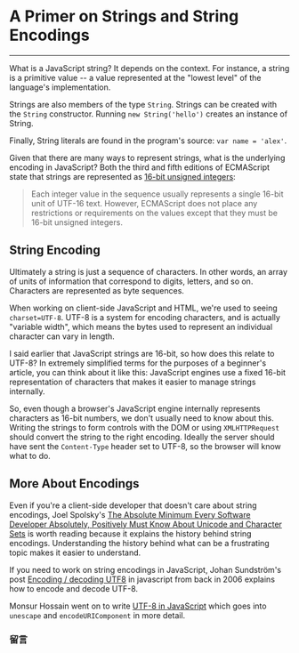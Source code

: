 # A Primer on Strings and String Encodings

------

What is a JavaScript string? It depends on the context. For instance, a string is a primitive value -- a value represented at the "lowest level" of the language's implementation.

Strings are also members of the type `String`. Strings can be created with the `String` constructor. Running `new String('hello')` creates an instance of String.

Finally, String literals are found in the program's source: `var name = 'alex'`.

Given that there are many ways to represent strings, what is the underlying encoding in JavaScript? Both the third and fifth editions of ECMAScript state that strings are represented as [16-bit unsigned integers](http://es5.github.io/#x4.3.16):

> Each integer value in the sequence usually represents a single 16-bit unit of UTF-16 text. However, ECMAScript does not place any restrictions or requirements on the values except that they must be 16-bit unsigned integers.

## String Encoding

Ultimately a string is just a sequence of characters. In other words, an array of units of information that correspond to digits, letters, and so on. Characters are represented as byte sequences.

When working on client-side JavaScript and HTML, we're used to seeing `charset=UTF-8`. UTF-8 is a system for encoding characters, and is actually "variable width", which means the bytes used to represent an individual character can vary in length.

I said earlier that JavaScript strings are 16-bit, so how does this relate to UTF-8? In extremely simplified terms for the purposes of a beginner's article, you can think about it like this: JavaScript engines use a fixed 16-bit representation of characters that makes it easier to manage strings internally.

So, even though a browser's JavaScript engine internally represents characters as 16-bit numbers, we don't usually need to know about this. Writing the strings to form controls with the DOM or using `XMLHTTPRequest` should convert the string to the right encoding. Ideally the server should have sent the `Content-Type` header set to UTF-8, so the browser will know what to do.

## More About Encodings

Even if you're a client-side developer that doesn't care about string encodings, Joel Spolsky's [The Absolute Minimum Every Software Developer Absolutely, Positively Must Know About Unicode and Character Sets](http://www.joelonsoftware.com/articles/Unicode.html) is worth reading because it explains the history behind string encodings. Understanding the history behind what can be a frustrating topic makes it easier to understand.

If you need to work on string encodings in JavaScript, Johan Sundström's post [Encoding / decoding UTF8](http://ecmanaut.blogspot.co.uk/2006/07/encoding-decoding-utf8-in-javascript.html) in javascript from back in 2006 explains how to encode and decode UTF-8.

Monsur Hossain went on to write [UTF-8 in JavaScript](http://monsur.hossa.in/2012/07/20/utf-8-in-javascript.html) which goes into `unescape` and `encodeURIComponent` in more detail.


### 留言
<div class="ds-thread" data-thread-key="#docs/js/javascript-101/002syntax-basics" data-title="liyuechun.com.cn" data-url="liyuechun.com.cn"></div>

<script type="text/javascript">
var duoshuoQuery = {short_name:"liyuechun"};
	(function() {
		var ds = document.createElement('script');
		ds.type = 'text/javascript';ds.async = true;
		ds.src = (document.location.protocol == 'https:' ? 'https:' : 'http:') + '//static.duoshuo.com/embed.js';
		ds.charset = 'UTF-8';
		(document.getElementsByTagName('head')[0]
		 || document.getElementsByTagName('body')[0]).appendChild(ds);
	})();
	</script>
